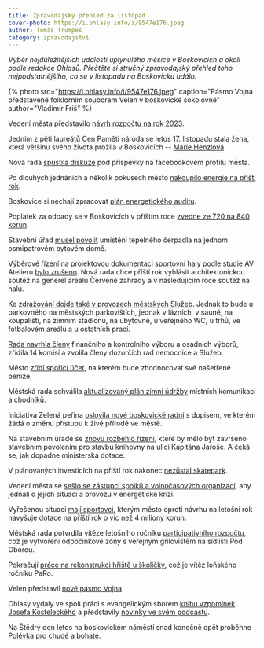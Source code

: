 ```yaml
---
title: Zpravodajský přehled za listopad
cover-photo: https://i.ohlasy.info/i/9547e176.jpeg
author: Tomáš Trumpeš
category: zpravodajství
---
```


*Výběr nejdůležitějších událostí uplynulého měsíce v Boskovicích a okolí podle redakce Ohlasů. Přečtěte si stručný zpravodajský přehled toho nejpodstatnějšího, co se v listopadu na Boskovicku událo.*

{% photo src="https://i.ohlasy.info/i/9547e176.jpeg" caption="Pásmo Vojna představené folklorním souborem Velen v boskovické sokolovně" author="Vladimír Friš" %}

Vedení města představilo [návrh rozpočtu na rok 2023](https://ohlasy.info/clanky/2022/11/rozpocet.html).

Jedním z pěti laureátů Cen Paměti národa se letos 17. listopadu stala žena, která většinu svého života prožila v Boskovicích -- [Marie Henzlová](https://ohlasy.info/clanky/2022/11/ceny-pameti-naroda.html).

Nová rada [spustila diskuze](https://ohlasy.info/clanky/2022/11/z-rady.html) pod příspěvky na facebookovém profilu města.

Po dlouhých jednáních a několik pokusech město [nakoupilo energie na příští rok](https://ohlasy.info/clanky/2022/11/z-rady-2.html).

Boskovice si nechají zpracovat [plán energetického auditu](https://ohlasy.info/clanky/2022/11/z-rady.html).

Poplatek za odpady se v Boskovicích v příštím roce [zvedne ze 720 na 840 korun](https://ohlasy.info/clanky/2022/11/z-rady-2.html).

Stavební úřad [musel povolit](https://ohlasy.info/clanky/2022/11/tepelne-cerpadlo.html) umístění tepelného čerpadla na jednom osmipatrovém bytovém domě.

Výběrové řízení na projektovou dokumentaci sportovní haly podle studie AV Atelieru [bylo zrušeno](https://ohlasy.info/clanky/2022/11/z-rady-2.html). Nová rada chce příští rok vyhlásit architektonickou soutěž na generel areálu Červené zahrady a v následujícím roce soutěž na halu.

Ke [zdražování dojde také v provozech městských Služeb](https://ohlasy.info/clanky/2022/11/z-rady-2.html). Jednak to bude u parkovného na městských parkovištích, jednak v lázních, v sauně, na koupališti, na zimním stadionu, na ubytovně, u veřejného WC, u trhů, ve fotbalovém areálu a u ostatních prací.

[Rada navrhla členy](https://ohlasy.info/clanky/2022/11/z-rady-2.html) finančního a kontrolního výboru a osadních výborů, zřídila 14 komisí a zvolila členy dozorčích rad nemocnice a Služeb.

Město [zřídí spořicí účet](https://ohlasy.info/clanky/2022/11/z-rady.html), na kterém bude zhodnocovat své našetřené peníze.

Městská rada schválila [aktualizovaný plán zimní údržby](https://ohlasy.info/clanky/2022/11/z-rady.html) místních komunikací a chodníků.

Iniciativa Zelená peřina [oslovila nové boskovické radní](https://ohlasy.info/clanky/2022/11/perina-pise.html) s dopisem, ve kterém žádá o změnu přístupu k živé přírodě ve městě.

Na stavebním úřadě se [znovu rozběhlo řízení](https://ohlasy.info/clanky/2022/11/z-rady-2.html), které by mělo být završeno stavebním povolením pro stavbu knihovny na ulici Kapitána Jaroše. A čeká se, jak dopadne ministerská dotace.

V plánovaných investicích na příští rok nakonec [nezůstal skatepark](https://ohlasy.info/clanky/2022/11/z-rady-2.html).

Vedení města se [sešlo se zástupci spolků a volnočasových organizací](https://ohlasy.info/clanky/2022/11/z-rady-2.html), aby jednali o jejich situaci a provozu v energetické krizi.

Vyřešenou situaci [mají sportovci](https://ohlasy.info/clanky/2022/11/z-rady-2.html), kterým město oproti návrhu na letošní rok navyšuje dotace na příští rok o víc než 4 miliony korun.

Městská rada potvrdila vítěze letošního ročníku [participativního rozpočtu](https://ohlasy.info/clanky/2022/11/z-rady-2.html), což je vytvoření odpočinkové zóny s veřejným grilovištěm na sídlišti Pod Oborou.

Pokračují [práce na rekonstrukci hřiště u školičky](https://boskovice.cz/projekt-hriste-u-skolicky-pokracuje-v-realizaci/d-45387), což je vítěz loňského ročníku PaRo.

Velen představil [nové pásmo Vojna](https://boskovice.cz/velen-predstavil-nove-pasmo-vojna/d-45344).

Ohlasy vydaly ve spolupráci s evangelickým sborem [knihu vzpomínek Josefa Kosteleckého](https://ohlasy.info/clanky/2022/11/vzpominky-josefa-kosteleckeho.html) a představily [novinky ve svém podcastu](https://ohlasy.info/clanky/2022/11/podcast-novinky.html).

Na Štědrý den letos na boskovickém náměstí snad konečně opět proběhne [Polévka pro chudé a bohaté](https://ohlasy.info/clanky/2022/11/z-rady-2.html).